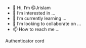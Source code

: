 - 👋 Hi, I’m @Jrislam
- 👀 I’m interested in ...
- 🌱 I’m currently learning ...
- 💞️ I’m looking to collaborate on ...
- 📫 How to reach me ...

<!---
Jrislam/Jrislam is a ✨ special ✨ repository because its `README.md` (this file) appears on your 1xbet 
Gaming id_287098095 
profile.
You can click the Preview link to take a look at your changes.
--->
Authenticator cord
